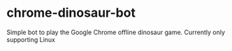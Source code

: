 # chrome-dinosaur-bot
Simple bot to play the Google Chrome offline dinosaur game. Currently only supporting Linux
